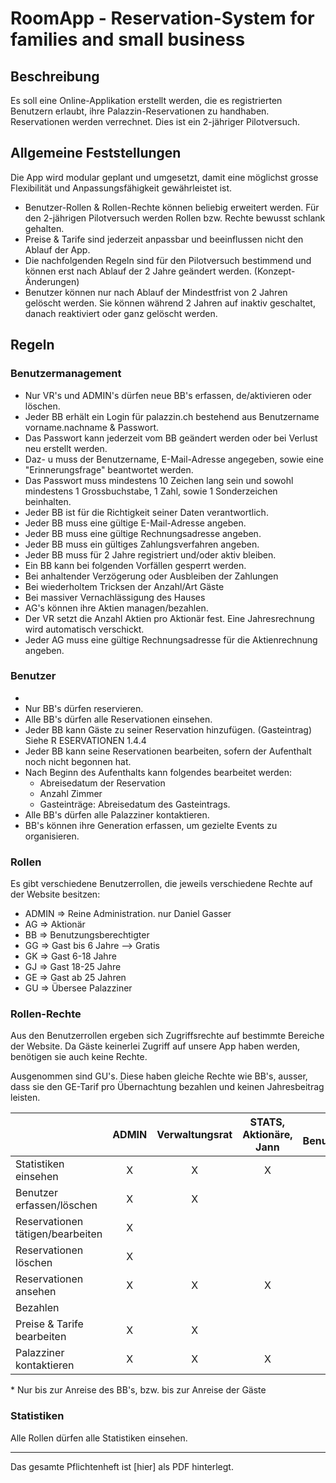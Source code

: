 # RoomApp - Reservation-System for families and small business
## Beschreibung
Es soll eine Online-Applikation erstellt werden, die es registrierten Benutzern erlaubt, ihre Palazzin-Reservationen
zu handhaben. Reservationen werden verrechnet. Dies ist ein 2-jähriger Pilotversuch.

## Allgemeine Feststellungen
Die App wird modular geplant und umgesetzt, damit eine möglichst grosse Flexibilität und Anpassungsfähigkeit
gewährleistet ist.
- Benutzer-Rollen & Rollen-Rechte können beliebig erweitert werden. Für den 2-jährigen Pilotversuch
werden Rollen bzw. Rechte bewusst schlank gehalten.
- Preise & Tarife sind jederzeit anpassbar und beeinflussen nicht den Ablauf der App.
- Die nachfolgenden Regeln sind für den Pilotversuch bestimmend und können erst nach Ablauf der 2
Jahre geändert werden. (Konzept-Änderungen)
- Benutzer können nur nach Ablauf der Mindestfrist von 2 Jahren gelöscht werden. Sie können während 2
Jahren auf inaktiv geschaltet, danach reaktiviert oder ganz gelöscht werden.

## Regeln
### Benutzermanagement

- Nur VR's und ADMIN's dürfen neue BB's erfassen, de/aktivieren oder löschen.
- Jeder BB erhält ein Login für palazzin.ch bestehend aus Benutzername vorname.nachname &
Passwort.
- Das Passwort kann jederzeit vom BB geändert werden oder bei Verlust neu erstellt werden.
- Daz- u muss der Benutzername, E-Mail-Adresse angegeben, sowie eine "Erinnerungsfrage" beantwortet
werden.
- Das Passwort muss mindestens 10 Zeichen lang sein und sowohl mindestens 1 Grossbuchstabe, 1
Zahl, sowie 1 Sonderzeichen beinhalten.
- Jeder BB ist für die Richtigkeit seiner Daten verantwortlich.
- Jeder BB muss eine gültige E-Mail-Adresse angeben.
- Jeder BB muss eine gültige Rechnungsadresse angeben.
- Jeder BB muss ein gültiges Zahlungsverfahren angeben.
- Jeder BB muss für 2 Jahre registriert und/oder aktiv bleiben.
- Ein BB kann bei folgenden Vorfällen gesperrt werden.
- Bei anhaltender Verzögerung oder Ausbleiben der Zahlungen
- Bei wiederholtem Tricksen der Anzahl/Art Gäste
- Bei massiver Vernachlässigung des Hauses
- AG's können ihre Aktien managen/bezahlen.
- Der VR setzt die Anzahl Aktien pro Aktionär fest. Eine Jahresrechnung wird automatisch verschickt.
- Jeder AG muss eine gültige Rechnungsadresse für die Aktienrechnung angeben.
### Benutzer
- 
- Nur BB's dürfen reservieren.
- Alle BB's dürfen alle Reservationen einsehen.
- Jeder BB kann Gäste zu seiner Reservation hinzufügen. (Gasteintrag) Siehe R ESERVATIONEN 1.4.4
- Jeder BB kann seine Reservationen bearbeiten, sofern der Aufenthalt noch nicht begonnen hat.
- Nach Beginn des Aufenthalts kann folgendes bearbeitet werden:
    - Abreisedatum der Reservation
    - Anzahl Zimmer
    - Gasteinträge: Abreisedatum des Gasteintrags.
- Alle BB's dürfen alle Palazziner kontaktieren.
- BB's können ihre Generation erfassen, um gezielte Events zu organisieren.
### Rollen
Es gibt verschiedene Benutzerrollen, die jeweils verschiedene Rechte auf der Website besitzen:
- ADMIN => Reine Administration. nur Daniel Gasser
- AG => Aktionär
- BB => Benutzungsberechtigter
- GG => Gast bis 6 Jahre --> Gratis
- GK => Gast 6-18 Jahre
- GJ => Gast 18-25 Jahre
- GE => Gast ab 25 Jahren
- GU => Übersee Palazziner

### Rollen-Rechte
Aus den Benutzerrollen ergeben sich Zugriffsrechte auf bestimmte Bereiche der Website. Da Gäste keinerlei
Zugriff auf unsere App haben werden, benötigen sie auch keine Rechte.

Ausgenommen sind GU's. Diese haben gleiche Rechte wie BB's, ausser, dass sie den GE-Tarif pro
Übernachtung bezahlen und keinen Jahresbeitrag leisten.

|  | ADMIN | Verwaltungsrat | STATS, Aktionäre, Jann | RES & GU, Benutzungsberechtigte(r) |
|---|:---:|:---:|:---:|:---:|
|Statistiken einsehen | X | X | X | X |
|Benutzer erfassen/löschen | X | X |  |  |
|Reservationen tätigen/bearbeiten | X |  |  | X* |
|Reservationen löschen | X |  |  | X* |
|Reservationen ansehen | X | X | X | X |
|Bezahlen |  |  |  | X |
|Preise & Tarife bearbeiten | X | X |  |  |
|Palazziner kontaktieren | X | X | X | X |
\* Nur bis zur Anreise des BB's, bzw. bis zur Anreise der Gäste 

### Statistiken

Alle Rollen dürfen alle Statistiken einsehen.

---
Das gesamte Pflichtenheft ist [hier] als PDF hinterlegt.
